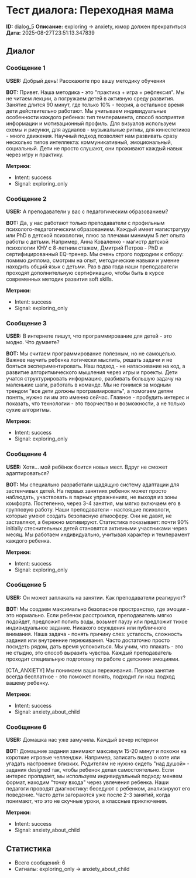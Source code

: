 # Тест диалога: Переходная мама

**ID:** dialog_5
**Описание:** exploring → anxiety, юмор должен прекратиться
**Дата:** 2025-08-27T23:51:13.347839

## Диалог

### Сообщение 1

**USER:** Добрый день! Расскажите про вашу методику обучения

**BOT:** Привет. Наша методика - это "практика + игра + рефлексия". Мы не читаем лекции, а погружаем детей в активную среду развития. Занятие длится 90 минут, где только 10% - теория, а остальное время дети действительно работают. Мы учитываем индивидуальные особенности каждого ребенка: тип темперамента, способ восприятия информации и мотивационный профиль. Для визуалов используем схемы и рисунки, для аудиалов - музыкальные ритмы, для кинестетиков - много движения. Научный подход позволяет нам развивать сразу несколько типов интеллекта: коммуникативный, эмоциональный, социальный. Дети не просто слушают, они проживают каждый навык через игру и практику.

**Метрики:**
- Intent: success
- Signal: exploring_only

### Сообщение 2

**USER:** А преподаватели у вас с педагогическим образованием?

**BOT:** Да, у нас работают только преподаватели с профильным психолого-педагогическим образованием. Каждый имеет магистратуру или PhD в детской психологии, плюс за плечами минимум 5 лет опыта работы с детьми. Например, Анна Коваленко - магистр детской психологии КНУ с 8-летним стажем, Дмитрий Петров - PhD и сертифицированный EQ-тренер. Мы очень строго подходим к отбору: помимо диплома, смотрим на опыт, методические навыки и умение находить общий язык с детьми. Раз в два года наши преподаватели проходят дополнительную сертификацию, чтобы быть в курсе современных методик развития soft skills.

**Метрики:**
- Intent: success
- Signal: exploring_only

### Сообщение 3

**USER:** В интернете пишут, что программирование для детей - это модно. Что думаете?

**BOT:** Мы считаем программирование полезным, но не самоцелью. Важнее научить ребенка логически мыслить, решать задачи и не бояться экспериментировать. Наш подход - не натаскивание на код, а развитие алгоритмического мышления через игры и проекты. Дети учатся структурировать информацию, разбивать большую задачу на маленькие шаги, работать в команде. Мы не гонимся за модным трендом "все дети должны программировать", а помогаем детям понять, нужно ли им это именно сейчас. Главное - пробудить интерес и показать, что технологии - это творчество и возможности, а не только сухие алгоритмы.

**Метрики:**
- Intent: success
- Signal: exploring_only

### Сообщение 4

**USER:** Хотя... мой ребёнок боится новых мест. Вдруг не сможет адаптироваться?

**BOT:** Мы специально разработали щадящую систему адаптации для застенчивых детей. На первых занятиях ребенок может просто наблюдать, участвовать в парных упражнениях, не выходя из зоны комфорта. Постепенно, через 3-4 занятия, мы мягко включаем его в групповую работу. Наши преподаватели - настоящие психологи, которые умеют создать безопасную атмосферу. Они не давят, не заставляют, а бережно мотивируют. Статистика показывает: почти 90% initially стеснительных детей становятся активными участниками через месяц. Мы работаем индивидуально, учитывая характер и темперамент каждого ребенка.

**Метрики:**
- Intent: success
- Signal: exploring_only

### Сообщение 5

**USER:** Он может заплакать на занятии. Как преподаватели реагируют?

**BOT:** Мы создаем максимально безопасное пространство, где эмоции - это нормально. Если ребенок расстроился, преподаватель мягко подойдет, предложит попить воды, возьмет паузу или предложит тихое индивидуальное задание. Никакого осуждения или публичного внимания. Наша задача - понять причину слез: усталость, сложность задания или внутренние переживания. Часто достаточно просто посидеть рядом, дать время успокоиться. Мы учим, что плакать - это не стыдно, это способ выразить чувства. Каждый преподаватель проходит специальную подготовку по работе с детскими эмоциями.

[CTA_ANXIETY] Мы понимаем ваши переживания. Первое занятие всегда бесплатное - это поможет понять, подходит ли наш подход вашему ребенку.

**Метрики:**
- Intent: success
- Signal: anxiety_about_child

### Сообщение 6

**USER:** Домашка нас уже замучила. Каждый вечер истерики

**BOT:** Домашние задания занимают максимум 15-20 минут и похожи на короткие игровые челленджи. Например, записать видео о коте или угадать настроение близких. Родителям не нужно сидеть "над душой» - задания designed так, чтобы ребенок делал самостоятельно. Если интерес пропадает, мы используем индивидуальный подход: меняем формат, находим "точку входа" через увлечения ребенка. Наши педагоги проводят диагностику: беседуют с ребенком, анализируют его поведение. Часто дети загораются уже после 2-3 занятий, когда понимают, что это не скучные уроки, а классные приключения.

**Метрики:**
- Intent: success
- Signal: anxiety_about_child

## Статистика

- Всего сообщений: 6
- Сигналы: exploring_only → anxiety_about_child
